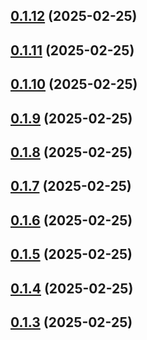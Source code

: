 ## [0.1.12](https://github.com/binary-braids/terraform-oracle/compare/v0.1.11...v0.1.12) (2025-02-25)



## [0.1.11](https://github.com/binary-braids/terraform-oracle/compare/v0.1.10...v0.1.11) (2025-02-25)



## [0.1.10](https://github.com/binary-braids/terraform-oracle/compare/v0.1.9...v0.1.10) (2025-02-25)



## [0.1.9](https://github.com/binary-braids/terraform-oracle/compare/v0.1.8...v0.1.9) (2025-02-25)



## [0.1.8](https://github.com/binary-braids/terraform-oracle/compare/v0.1.7...v0.1.8) (2025-02-25)



## [0.1.7](https://github.com/binary-braids/terraform-oracle/compare/v0.1.6...v0.1.7) (2025-02-25)



## [0.1.6](https://github.com/binary-braids/terraform-oracle/compare/v0.1.5...v0.1.6) (2025-02-25)



## [0.1.5](https://github.com/binary-braids/terraform-oracle/compare/v0.1.4...v0.1.5) (2025-02-25)



## [0.1.4](https://github.com/binary-braids/terraform-oracle/compare/v0.1.3...v0.1.4) (2025-02-25)



## [0.1.3](https://github.com/binary-braids/terraform-oracle/compare/v0.1.2...v0.1.3) (2025-02-25)



